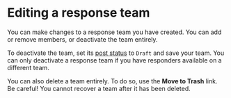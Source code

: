 # Editing a response team

You can make changes to a response team you have created. You can add or remove members, or deactivate the team entirely.

To deactivate the team, set its [post status](https://codex.wordpress.org/Post_Status) to `Draft` and save your team. You can only deactivate a response team if you have responders available on a different team.

You can also delete a team entirely. To do so, use the **Move to Trash** link. Be careful! You cannot recover a team after it has been deleted.
